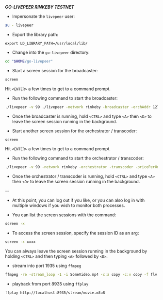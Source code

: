 ***GO-LIVEPEER RINKEBY TESTNET***

* Impersonate the `livepeer` user:

```bash
su - livepeer
```

* Export the library path:

```
export LD_LIBRARY_PATH=/usr/local/lib/
```

* Change into the `go-livepeer` directory:

```bash
cd "$HOME/go-livepeer"
```

* Start a screen session for the broadcaster:

```bash
screen
```

Hit `<ENTER>` a few times to get to a command prompt.

* Run the following command to start the broadcaster:

```bash
./livepeer -v 99 ./livepeer -network rinkeby -broadcaster -orchAddr 127.0.0.1:8935 -cliAddr 127.0.0.1:7936 -httpAddr 127.0.0.1:8936
```

* Once the broadcaster is running, hold `<CTRL>` and type `<A>` then `<D>` to leave the screen session running in the background.

* Start another screen session for the orchestrator / transcoder:

```bash
screen
```

Hit `<ENTER>` a few times to get to a command prompt.

* Run the following command to start the orchestrator / transcoder:

```bash
./livepeer -v 99 -network rinkeby -orchestrator -transcoder -pricePerUnit 1 -nvidia 0 -initializeRound=true -serviceAddr=127.0.0.1:8935
```

* Once the orchestrator / transcoder is running, hold `<CTRL>` and type `<A>` then `<D>` to leave the screen session running in the background.

--

* At this point, you can log out if you like, or you can also log in with multiple windows if you wish to monitor both processes.

* You can list the screen sessions with the command:

```bash
screen -x
```

* To access the screen session, specify the session ID as an arg:

```bash
screen -x xxxx
```

You can always leave the screen session running in the background by holding `<CTRL>` and then typing `<A>` followed by `<D>`.

* stream into port 1935 using `ffmpeg`

```bash
ffmpeg -re -stream_loop -1 -i SomeVideo.mp4 -c:a copy -c:v copy -f flv rtmp://localhost:1935/movie
```

* playback from port 8935 using `ffplay`

```bash
ffplay http://localhost:8935/stream/movie.m3u8
```
